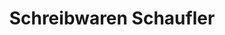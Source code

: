 ---
title: "Schreibwaren Schaufler"
url: /weingarten-baden/schreibwaren-schaufler/
shop: Schreibwaren
---